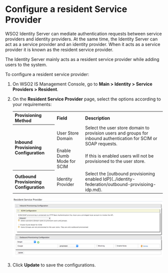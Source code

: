 # Configure a resident Service Provider

WSO2 Identity Server can mediate authentication requests between service providers and identity providers. At the same time, the Identity Server can act as a service provider and an identity provider. When it acts as a service provider it is known as the resident service provider.

The Identity Server mainly acts as a resident service provider while
adding users to the system.

To configure a resident service provider:

1. On WSO2 IS Management Console, go to **Main > Identity > Service Providers > Resident**.
2. On the **Resident Service Provider** page, select the options according to your requirements:

    <table>
        <tr>
            <th>Provisioning Method</th>
            <th>Field</th>
            <th>Description</th>
        </tr>
        <tr>
            <th rowspan="2">Inbound Provisioning Configuration</th>
            <td>User Store Domain</td>
            <td>Select the user store domain to provision users and groups for inbound authentication for SCIM or SOAP requests.</td>
        </tr>
        <tr>
            <td>Enable Dumb Mode for SCIM</td>
            <td>If this is enabled users will not be provisioned to the user store.</td>
        </tr>
        <tr>
            <th>Outbound Provisioning Configuration</th>
            <td>Identity Provider</td>
            <td>Select the [outbound provisioning enabled IdP](../identity-federation/outbound-provisioing-idp.md).</td>
        </tr>
    </table>

    ![resident-sp-config](../../assets/img/guides/resident-sp-config.png)

3. Click **Update** to save the configurations.